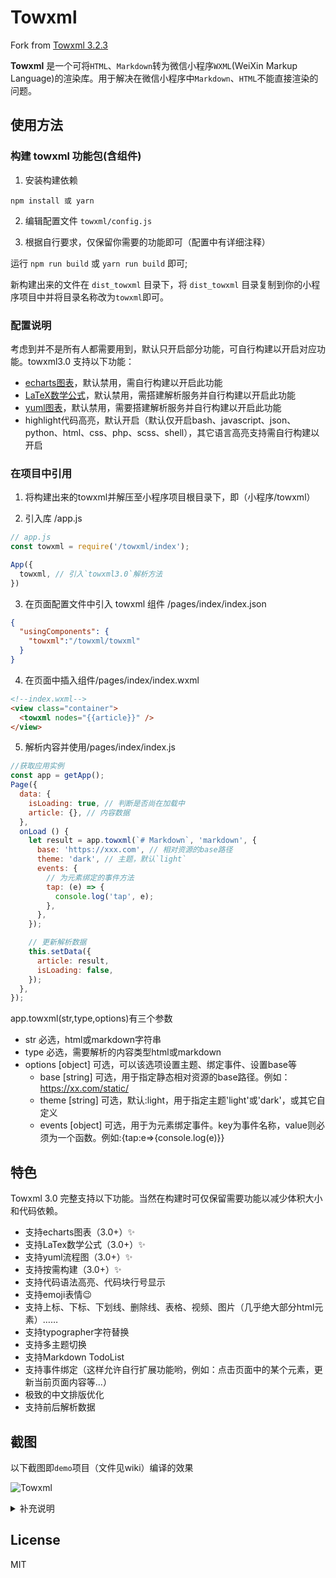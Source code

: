# Towxml

Fork from [Towxml 3.2.3](https://github.com/sbfkcel/towxml)

**Towxml** 是一个可将`HTML`、`Markdown`转为微信小程序`WXML`(WeiXin Markup Language)的渲染库。用于解决在微信小程序中`Markdown`、`HTML`不能直接渲染的问题。

## 使用方法

### 构建 towxml 功能包(含组件)

1. 安装构建依赖

`npm install 或 yarn`

2. 编辑配置文件 `towxml/config.js`

3. 根据自行要求，仅保留你需要的功能即可（配置中有详细注释）

运行 `npm run build` 或 `yarn run build` 即可;

新构建出来的文件在 `dist_towxml` 目录下，将 `dist_towxml` 目录复制到你的小程序项目中并将目录名称改为`towxml`即可。

### 配置说明

考虑到并不是所有人都需要用到，默认只开启部分功能，可自行构建以开启对应功能。towxml3.0 支持以下功能：

+ [echarts图表](https://github.com/sbfkcel/towxml/wiki/3.0-Echarts%E6%94%AF%E6%8C%81)，默认禁用，需自行构建以开启此功能
+ [LaTeX数学公式](https://github.com/sbfkcel/towxml/wiki/3.0-%E6%95%B0%E5%AD%97%E5%85%AC%E5%BC%8F&yuml%E6%B5%81%E7%A8%8B%E5%9B%BE%E6%94%AF%E6%8C%81#%E5%A6%82%E4%BD%95%E6%8F%92%E5%85%A5latex%E5%85%AC%E5%BC%8F)，默认禁用，需搭建解析服务并自行构建以开启此功能
+ [yuml图表](https://github.com/sbfkcel/towxml/wiki/3.0-%E6%95%B0%E5%AD%97%E5%85%AC%E5%BC%8F&yuml%E6%B5%81%E7%A8%8B%E5%9B%BE%E6%94%AF%E6%8C%81#%E5%A6%82%E4%BD%95%E6%8F%92%E5%85%A5yuml%E6%B5%81%E7%A8%8B%E5%9B%BE)，默认禁用，需要搭建解析服务并自行构建以开启此功能
+ highlight代码高亮，默认开启（默认仅开启bash、javascript、json、python、html、css、php、scss、shell），其它语言高亮支持需自行构建以开启

### 在项目中引用

1. 将构建出来的towxml并解压至小程序项目根目录下，即（小程序/towxml）

2. 引入库 /app.js

```javascript
// app.js
const towxml = require('/towxml/index');

App({
  towxml, // 引入`towxml3.0`解析方法
})
```

3. 在页面配置文件中引入 towxml 组件 /pages/index/index.json

```json
{
  "usingComponents": {
    "towxml":"/towxml/towxml"
  }
}
```

4. 在页面中插入组件/pages/index/index.wxml

```html
<!--index.wxml-->
<view class="container">
  <towxml nodes="{{article}}" />
</view>
```

5. 解析内容并使用/pages/index/index.js

```javascript
//获取应用实例
const app = getApp();
Page({
  data: {
    isLoading: true, // 判断是否尚在加载中
    article: {}, // 内容数据
  },
  onLoad () {
    let result = app.towxml(`# Markdown`, 'markdown', {
      base: 'https://xxx.com', // 相对资源的base路径
      theme: 'dark', // 主题，默认`light`
      events: {
        // 为元素绑定的事件方法
        tap: (e) => {
          console.log('tap', e);
        },
      },
    });

    // 更新解析数据
    this.setData({
      article: result,
      isLoading: false,
    });
  },
});
```

app.towxml(str,type,options)有三个参数

+ str 必选，html或markdown字符串
+ type 必选，需要解析的内容类型html或markdown
+ options [object] 可选，可以该选项设置主题、绑定事件、设置base等
  - base [string] 可选，用于指定静态相对资源的base路径。例如：https://xx.com/static/
  - theme [string] 可选，默认:light，用于指定主题'light'或'dark'，或其它自定义
  - events [object] 可选，用于为元素绑定事件。key为事件名称，value则必须为一个函数。例如:{tap:e=>{console.log(e)}}



## 特色

Towxml 3.0 完整支持以下功能。当然在构建时可仅保留需要功能以减少体积大小和代码依赖。

- 支持echarts图表（3.0+）✨
- 支持LaTex数学公式（3.0+）✨
- 支持yuml流程图（3.0+）✨
- 支持按需构建（3.0+）✨
- 支持代码语法高亮、代码块行号显示
- 支持emoji表情:wink:
- 支持上标、下标、下划线、删除线、表格、视频、图片（几乎绝大部分html元素）……
- 支持typographer字符替换
- 支持多主题切换
- 支持Markdown TodoList
- 支持事件绑定（这样允许自行扩展功能哟，例如：点击页面中的某个元素，更新当前页面内容等...）
- 极致的中文排版优化
- 支持前后解析数据


## 截图

以下截图即`demo`项目（文件见wiki）编译的效果

![Towxml](https://raw.githack.com/sbfkcel/blog/gh-pages/wxml_demo/demo3.x.png)


<details>
  <summary>补充说明</summary>

  [**官方交流群：182874473（点击加入）**](https://jq.qq.com/?_wv=1027&k=54KTcZi)，进群答案：wiki和issues

  ## 如何使用？

  **注意：**`3.0`切勿直接拉取代码使用，请根据自行需要构建得到最终的代码。

  > 使用遇到问题先把  wiki 中的 demo 按步骤完整跑起来。


  ### Towxml3.0文档（beta）

  以下文档仅适用于Master分支代码。

  - [3.0 构建Towxml](https://github.com/sbfkcel/towxml/wiki/3.0-%E6%9E%84%E5%BB%BATowxml)
  - [3.0 让Demo跑起来](https://github.com/sbfkcel/towxml/wiki/3.0-%E8%AE%A9Demo%E8%B7%91%E8%B5%B7%E6%9D%A5)
  - [3.0 如何使用](https://github.com/sbfkcel/towxml/wiki/3.0-%E5%A6%82%E4%BD%95%E4%BD%BF%E7%94%A8)
  - [3.0 Echarts支持](https://github.com/sbfkcel/towxml/wiki/3.0-Echarts%E6%94%AF%E6%8C%81)
  - [3.0 LaTex数学公式、yuml流程图支持](https://github.com/sbfkcel/towxml/wiki/3.0-%E6%95%B0%E5%AD%97%E5%85%AC%E5%BC%8F&yuml%E6%B5%81%E7%A8%8B%E5%9B%BE%E6%94%AF%E6%8C%81)
  - [3.0 在uniapp中使用towxml（感谢 @anyfar）](https://github.com/sbfkcel/towxml/issues/116)


  ### FAQ
    - 公式渲染格式不对
      - 将内容写在变量中的，请注意[公式中的特殊符号转译](https://github.com/sbfkcel/towxml/issues/138)
      - 以http形式加载内容的参考demo

  ## 打赏

  如果用着不错，可以『打赏』支持。因为有你，开源更美好。

  |微信打赏|支付宝打赏|
  |:---:|:---:|
  |![支持开源，微信打赏。](https://www.vvadd.com/wxml_demo/qrcode_wechat.png?v=1)|![支持开源，微信打赏。](https://www.vvadd.com/wxml_demo/qrcode_alipay.png?v=1)|


  ## 应用展示

  这些小程序都使用了 towxml， [查看用户提交的案例](https://github.com/sbfkcel/towxml/issues/60) 。
</details>



## License
MIT

